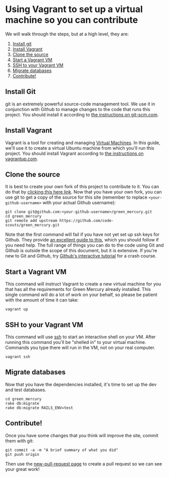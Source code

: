 Using Vagrant to set up a virtual machine so you can contribute
===============================================================

We will walk through the steps, but at a high level, they are:

1. [Install git](#install-git)
1. [Install Vagrant](#install-vagrant)
1. [Clone the source](#clone-the-source)
1. [Start a Vagrant VM](#start-a-vagrant-vm)
1. [SSH to your Vagrant VM](#ssh-to-your-vagrant-vm)
1. [Migrate databases](#migrate-databases)
1. [Contribute!](#contribute)

Install Git
-----------
git is an extremely powerful source-code management tool. We use it in conjunction with Github to manage changes to the code that runs this project. You should install it according to [the instructions on git-scm.com](http://git-scm.com/downloads).

Install Vagrant
---------------
Vagrant is a tool for creating and managing [Virtual Machines](http://en.wikipedia.org/wiki/Virtual_machine). In this guide, we'll use it to create a virtual Ubuntu machine from which you'll run this project. You should install Vagrant according to [the instructions on vagrantup.com](http://downloads.vagrantup.com/tags/v1.2.7).

Clone the source
----------------
It is best to create your own fork of this project to contribute to it. You can do that by [clicking this here link](https://github.com/code-scouts/green_mercury/fork). Now that you have your own fork, you can use git to get a copy of the source for this site (remember to replace `<your-github-username>` with your actual Github username):
```
git clone git@github.com:<your-github-username>/green_mercury.git
cd green_mercury
git remote add upstream https://github.com/code-scouts/green_mercury.git
```
Note that the first command will fail if you have not yet set up ssh keys for Github. They provide [an excellent guide to this](https://help.github.com/articles/generating-ssh-keys), which you should follow if you need help.
The full range of things you can do to the code using Git and Github is outside the scope of this document, but it is extensive. If you're new to Git and Github, try [Github's interactive tutorial](http://try.github.io) for a crash course.

Start a Vagrant VM
------------------
This command will instruct Vagrant to create a new virtual machine for you that has all the requirements for Green Mercury already installed. This single command will do a lot of work on your behalf, so please be patient with the amount of time it can take:

```
vagrant up
```

SSH to your Vagrant VM
----------------------
This command will use [ssh](http://en.wikipedia.org/wiki/Secure_Shell) to start an interactive shell on your VM. After running this command you'll be "shelled in" to your virtual machine. Commands you type there will run in the VM, not on your real computer.

```
vagrant ssh
```

Migrate databases
-----------------
Now that you have the dependencies installed, it's time to set up the dev and test databases.
```
cd green_mercury
rake db:migrate
rake db:migrate RAILS_ENV=test
```

Contribute!
-----------
Once you have some changes that you think will improve the site, commit them with git:
```
git commit -a -m "A brief summary of what you did"
git push origin
```
Then use the [new-pull-request page](https://github.com/code-scouts/green_mercury/compare/) to create a pull request so we can see your great work!
